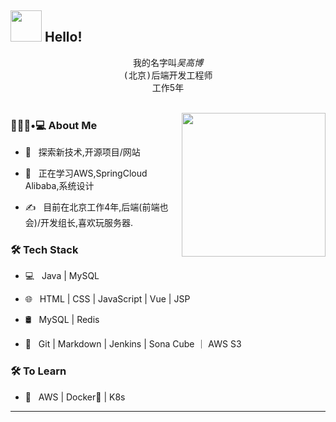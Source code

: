 ## <img src="https://raw.githubusercontent.com/alexnaiman/alexnaiman/master/resources/welcomeglitch.gif" width="50px" /> Hello!
<p align="center" >
  <samp>
    我的名字叫<em>吴高博</em> 
  <br/> (北京)后端开发工程师
  </samp>
  <br/>工作5年
  <br/>
  <br/>
</p>

<img align='right' src="https://media.giphy.com/media/irClCpuJAWgRqtP73t/giphy.gif" width="230">

<h3> 🧑🏻‍💼•💻 About Me </h3>



- 🤔 &nbsp; 探索新技术,开源项目/网站

<!--- 🎓 &nbsp; -->
- 🌱 &nbsp; 正在学习AWS,SpringCloud Alibaba,系统设计

- ✍️ &nbsp; 目前在北京工作4年,后端(前端也会)/开发组长,喜欢玩服务器.


<h3>🛠 Tech Stack</h3>


- 💻 &nbsp; Java | MySQL

- 🌐 &nbsp; HTML | CSS | JavaScript | Vue | JSP

- 🛢 &nbsp; MySQL | Redis 

- 🔧 &nbsp; Git | Markdown | Jenkins | Sona Cube ｜ AWS S3 
<!--
- 🖥 &nbsp; Illustrator| Photoshop | InDesign

-->



<h3>🛠 To Learn</h3>

- 🔧 &nbsp; AWS | Docker🐳 | K8s 

<hr>





